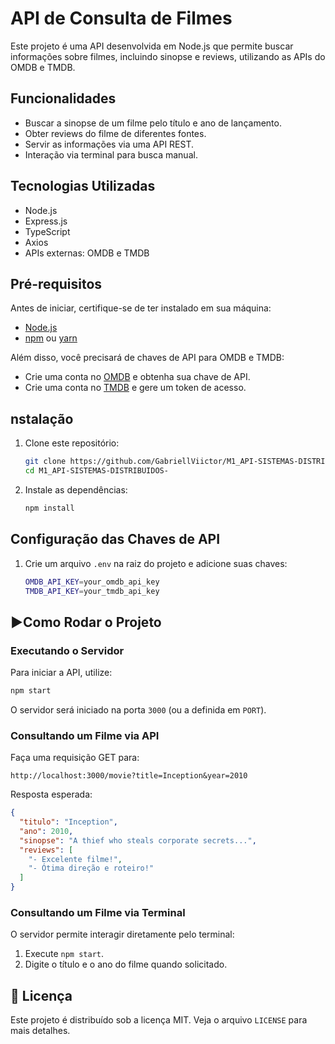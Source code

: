 # API de Consulta de Filmes

Este projeto é uma API desenvolvida em Node.js que permite buscar informações sobre filmes, incluindo sinopse e reviews, utilizando as APIs do OMDB e TMDB.

## Funcionalidades
- Buscar a sinopse de um filme pelo título e ano de lançamento.
- Obter reviews do filme de diferentes fontes.
- Servir as informações via uma API REST.
- Interação via terminal para busca manual.

## Tecnologias Utilizadas
- Node.js
- Express.js
- TypeScript
- Axios
- APIs externas: OMDB e TMDB

##  Pré-requisitos
Antes de iniciar, certifique-se de ter instalado em sua máquina:
- [Node.js](https://nodejs.org/)
- [npm](https://www.npmjs.com/) ou [yarn](https://yarnpkg.com/)

Além disso, você precisará de chaves de API para OMDB e TMDB:
- Crie uma conta no [OMDB](https://www.omdbapi.com/) e obtenha sua chave de API.
- Crie uma conta no [TMDB](https://www.themoviedb.org/) e gere um token de acesso.

## nstalação
1. Clone este repositório:
   ```sh
   git clone https://github.com/GabriellViictor/M1_API-SISTEMAS-DISTRIBUIDOS-.git
   cd M1_API-SISTEMAS-DISTRIBUIDOS-
   ```
2. Instale as dependências:
   ```sh
   npm install
   ```

## Configuração das Chaves de API
1. Crie um arquivo `.env` na raiz do projeto e adicione suas chaves:
   ```sh
   OMDB_API_KEY=your_omdb_api_key
   TMDB_API_KEY=your_tmdb_api_key
   ```

## ▶Como Rodar o Projeto
### Executando o Servidor
Para iniciar a API, utilize:
```sh
npm start
```
O servidor será iniciado na porta `3000` (ou a definida em `PORT`).

### Consultando um Filme via API
Faça uma requisição GET para:
```
http://localhost:3000/movie?title=Inception&year=2010
```
Resposta esperada:
```json
{
  "titulo": "Inception",
  "ano": 2010,
  "sinopse": "A thief who steals corporate secrets...",
  "reviews": [
    "- Excelente filme!",
    "- Ótima direção e roteiro!"
  ]
}
```

### Consultando um Filme via Terminal
O servidor permite interagir diretamente pelo terminal:
1. Execute `npm start`.
2. Digite o título e o ano do filme quando solicitado.

## 📜 Licença
Este projeto é distribuído sob a licença MIT. Veja o arquivo `LICENSE` para mais detalhes.

